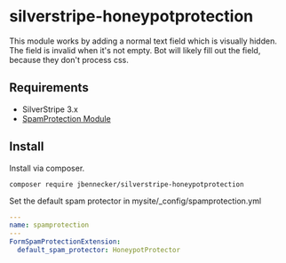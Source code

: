 # silverstripe-honeypotprotection

This module works by adding a normal text field which is visually hidden. The field is invalid when it's not empty. Bot will likely fill out the field, because they don't process css.

## Requirements

* SilverStripe 3.x
* [SpamProtection Module](https://github.com/silverstripe/silverstripe-spamprotection)

## Install

Install via composer.

`composer require jbennecker/silverstripe-honeypotprotection`

Set the default spam protector in mysite/_config/spamprotection.yml

```yaml
---
name: spamprotection
---
FormSpamProtectionExtension:
  default_spam_protector: HoneypotProtector
```
